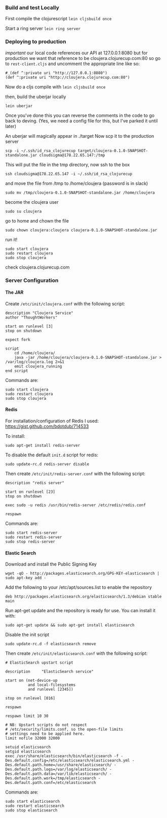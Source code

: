 ### Build and test Locally

First compile the clojurescript
`lein cljsbuild once`

Start a ring server
`lein ring server`

### Deploying to production

*important* our local code references our API at 127.0.0.1:8080 but for production we want that reference to be cloujera.clojurecup.com:80 so go to `rest-client.cljs` and uncomment the appropriate line like so:

```
#_(def ^:private uri "http://127.0.0.1:8080")
(def ^:private uri "http://cloujera.clojurecup.com:80")

```
Now do a cljs compile with `lein cljsbuild once`

then, build the uberjar locally

`lein uberjar`

Once you've done this you can reverse the comments in the code to go back to deving.
(Yes, we need a config file for this, but I've parked it until later)

An uberjar will magically appear in ./target
Now scp it to the production server

`scp -i ~/.ssh/id_rsa_clojurecup target/cloujera-0.1.0-SNAPSHOT-standalone.jar cloudsigma@178.22.65.147:/tmp `

This will put the file in the tmp directory, now ssh to the box

`ssh cloudsigma@178.22.65.147 -i ~/.ssh/id_rsa_clojurecup`

and move the file from /tmp to /home/cloujera (password is in slack)

`sudo mv /tmp/cloujera-0.1.0-SNAPSHOT-standalone.jar /home/cloujera`

become the cloujera user

`sudo su cloujera`

go to home and chown the file

`sudo chown cloujera:cloujera cloujera-0.1.0-SNAPSHOT-standalone.jar`

run it!

```
sudo start cloujera
sudo restart cloujera
sudo stop cloujera
```

check cloujera.clojurecup.com

### Server Configuration

#### The JAR

Create `/etc/init/cloujera.conf` with the following script:

```
description "Cloujera Service"  
author "ThoughtWorkers"  
  
start on runlevel [3]  
stop on shutdown  
  
expect fork  
  
script  
    cd /home/cloujera/  
    java -jar /home/cloujera/cloujera-0.1.0-SNAPSHOT-standalone.jar > /var/log/cloujera.log 2>&1  
    emit cloujera_running  
end script  
```

Commands are:

```
sudo start cloujera
sudo restart cloujera
sudo stop cloujera
```

#### Redis

For installation/configuration of Redis I used: https://gist.github.com/bdotdub/714533

To install:

```
sudo apt-get install redis-server
```

To disable the default `init.d` script for redis:

```
sudo update-rc.d redis-server disable
```

Then create `/etc/init/redis-server.conf` with the following script:

```
description "redis server"

start on runlevel [23]
stop on shutdown

exec sudo -u redis /usr/bin/redis-server /etc/redis/redis.conf

respawn
```

Commands are:

```
sudo start redis-server
sudo restart redis-server
sudo stop redis-server
```

#### Elastic Search

Download and install the Public Signing Key

```
wget -qO - http://packages.elasticsearch.org/GPG-KEY-elasticsearch | sudo apt-key add -
```

Add the following to your /etc/apt/sources.list to enable the repository

```
deb http://packages.elasticsearch.org/elasticsearch/1.3/debian stable main
```

Run apt-get update and the repository is ready for use. You can install it with:

```
sudo apt-get update && sudo apt-get install elasticsearch
```

Disable the init script

```
sudo update-rc.d -f elasticsearch remove
```

Then create `/etc/init/elasticsearch.conf` with the following script:

```
# ElasticSearch upstart script

description     "ElasticSearch service"

start on (net-device-up
          and local-filesystems
          and runlevel [2345])

stop on runlevel [016]

respawn

respawn limit 10 30

# NB: Upstart scripts do not respect
# /etc/security/limits.conf, so the open-file limits
# settings need to be applied here.
limit nofile 32000 32000

setuid elasticsearch
setgid elasticsearch
exec /usr/share/elasticsearch/bin/elasticsearch -f -Des.default.config=/etc/elasticsearch/elasticsearch.yml -Des.default.path.home=/usr/share/elasticsearch/ -Des.default.path.logs=/var/log/elasticsearch/ -Des.default.path.data=/var/lib/elasticsearch/ -Des.default.path.work=/tmp/elasticsearch -Des.default.path.conf=/etc/elasticsearch
```

Commands are:

```
sudo start elasticsearch
sudo restart elasticsearch
sudo stop elasticsearch
```




